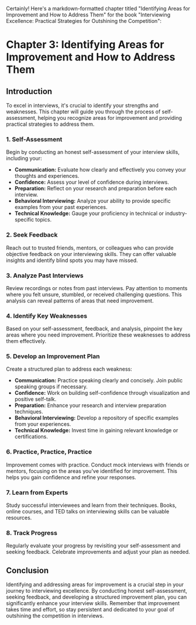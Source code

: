 Certainly! Here's a markdown-formatted chapter titled "Identifying Areas for Improvement and How to Address Them" for the book "Interviewing Excellence: Practical Strategies for Outshining the Competition":

Chapter 3: Identifying Areas for Improvement and How to Address Them
====================================================================

Introduction
------------

To excel in interviews, it's crucial to identify your strengths and weaknesses. This chapter will guide you through the process of self-assessment, helping you recognize areas for improvement and providing practical strategies to address them.

### **1. Self-Assessment**

Begin by conducting an honest self-assessment of your interview skills, including your:

* **Communication:** Evaluate how clearly and effectively you convey your thoughts and experiences.
* **Confidence:** Assess your level of confidence during interviews.
* **Preparation:** Reflect on your research and preparation before each interview.
* **Behavioral Interviewing:** Analyze your ability to provide specific examples from your past experiences.
* **Technical Knowledge:** Gauge your proficiency in technical or industry-specific topics.

### **2. Seek Feedback**

Reach out to trusted friends, mentors, or colleagues who can provide objective feedback on your interviewing skills. They can offer valuable insights and identify blind spots you may have missed.

### **3. Analyze Past Interviews**

Review recordings or notes from past interviews. Pay attention to moments where you felt unsure, stumbled, or received challenging questions. This analysis can reveal patterns of areas that need improvement.

### **4. Identify Key Weaknesses**

Based on your self-assessment, feedback, and analysis, pinpoint the key areas where you need improvement. Prioritize these weaknesses to address them effectively.

### **5. Develop an Improvement Plan**

Create a structured plan to address each weakness:

* **Communication:** Practice speaking clearly and concisely. Join public speaking groups if necessary.
* **Confidence:** Work on building self-confidence through visualization and positive self-talk.
* **Preparation:** Enhance your research and interview preparation techniques.
* **Behavioral Interviewing:** Develop a repository of specific examples from your experiences.
* **Technical Knowledge:** Invest time in gaining relevant knowledge or certifications.

### **6. Practice, Practice, Practice**

Improvement comes with practice. Conduct mock interviews with friends or mentors, focusing on the areas you've identified for improvement. This helps you gain confidence and refine your responses.

### **7. Learn from Experts**

Study successful interviewees and learn from their techniques. Books, online courses, and TED talks on interviewing skills can be valuable resources.

### **8. Track Progress**

Regularly evaluate your progress by revisiting your self-assessment and seeking feedback. Celebrate improvements and adjust your plan as needed.

Conclusion
----------

Identifying and addressing areas for improvement is a crucial step in your journey to interviewing excellence. By conducting honest self-assessment, seeking feedback, and developing a structured improvement plan, you can significantly enhance your interview skills. Remember that improvement takes time and effort, so stay persistent and dedicated to your goal of outshining the competition in interviews.
